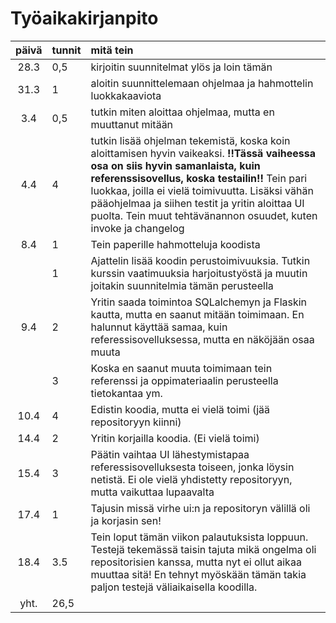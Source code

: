 # Työaikakirjanpito

| päivä | tunnit | mitä tein |
| :----:|:-----| :-----|
| 28.3  | 0,5    | kirjoitin suunnitelmat ylös ja loin tämän |
| 31.3 | 1 | aloitin suunnittelemaan ohjelmaa ja hahmottelin luokkakaaviota |
| 3.4 | 0,5 | tutkin miten aloittaa ohjelmaa, mutta en muuttanut mitään |
| 4.4 | 4 | tutkin lisää ohjelman tekemistä, koska koin aloittamisen hyvin vaikeaksi. **!!Tässä vaiheessa osa on siis hyvin samanlaista, kuin referenssisovellus, koska testailin!!** Tein pari luokkaa, joilla ei vielä toimivuutta. Lisäksi vähän pääohjelmaa ja siihen testit ja yritin aloittaa UI puolta. Tein muut tehtävänannon osuudet, kuten invoke ja changelog|
| 8.4 | 1 | Tein paperille hahmotteluja koodista |
| | 1 | Ajattelin lisää koodin perustoimivuuksia. Tutkin kurssin vaatimuuksia harjoitustyöstä ja muutin joitakin suunnitelmia tämän perusteella | 
| 9.4 | 2 | Yritin saada toimintoa SQLalchemyn ja Flaskin kautta, mutta en saanut mitään toimimaan. En halunnut käyttää samaa, kuin referessisovelluksessa, mutta en näköjään osaa muuta |
| | 3 | Koska en saanut muuta toimimaan tein referenssi ja oppimateriaalin perusteella tietokantaa ym. |
| 10.4 | 4 | Edistin koodia, mutta ei vielä toimi (jää repositoryyn kiinni) |
| 14.4 | 2 | Yritin korjailla koodia. (Ei vielä toimi) |
| 15.4 | 3 | Päätin vaihtaa UI lähestymistapaa referessisovelluksesta toiseen, jonka löysin netistä. Ei ole vielä yhdistetty repositoryyn, mutta vaikuttaa lupaavalta |
| 17.4 | 1 | Tajusin missä virhe ui:n ja repositoryn välillä oli ja korjasin sen! |
| 18.4 | 3.5 | Tein loput tämän viikon palautuksista loppuun. Testejä tekemässä taisin tajuta mikä ongelma oli repositorisien kanssa, mutta nyt ei ollut aikaa muuttaa sitä! En tehnyt myöskään tämän takia paljon testejä väliaikaisella koodilla. |
|yht.|26,5||
